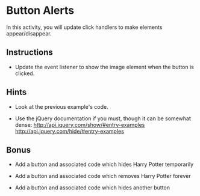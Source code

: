 # Button Alerts

In this activity, you will update click handlers to make elements appear/disappear.

## Instructions

- Update the event listener to show the image element when the button is clicked.

## Hints

- Look at the previous example's code.

- Use the jQuery documentation if you must, though it can be somewhat dense: <http://api.jquery.com/show/#entry-examples> <http://api.jquery.com/hide/#entry-examples>

## Bonus

- Add a button and associated code which hides Harry Potter temporarily

- Add a button and associated code which removes Harry Potter forever

- Add a button and associated code which hides another button
